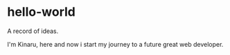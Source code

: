 # hello-world
A record of ideas.

I'm Kinaru, here and now i start my journey to a future great web developer.
